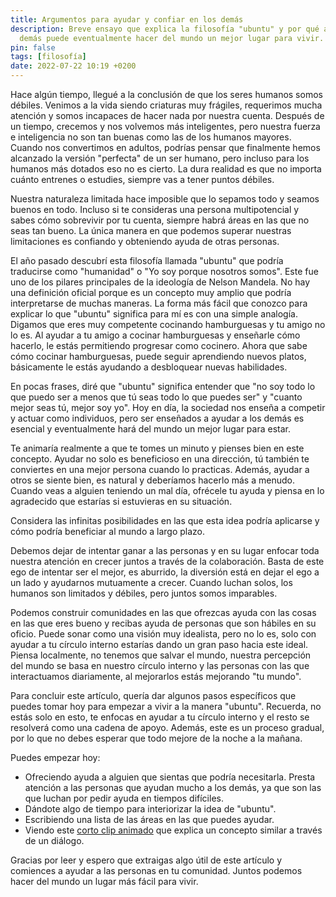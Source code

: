 ```yaml
---
title: Argumentos para ayudar y confiar en los demás
description: Breve ensayo que explica la filosofía "ubuntu" y por qué ayudar a los 
  demás puede eventualmente hacer del mundo un mejor lugar para vivir.
pin: false
tags: [filosofía]
date: 2022-07-22 10:19 +0200
---
```


Hace algún tiempo, llegué a la conclusión de que los seres humanos somos débiles. Venimos a la vida siendo criaturas muy frágiles, requerimos mucha atención y somos incapaces de hacer nada por nuestra cuenta. Después de un tiempo, crecemos y nos volvemos más inteligentes, pero nuestra fuerza e inteligencia no son tan buenas como las de los humanos mayores. Cuando nos convertimos en adultos, podrías pensar que finalmente hemos alcanzado la versión "perfecta" de un ser humano, pero incluso para los humanos más dotados eso no es cierto. La dura realidad es que no importa cuánto entrenes o estudies, siempre vas a tener puntos débiles.

Nuestra naturaleza limitada hace imposible que lo sepamos todo y seamos buenos en todo. Incluso si te consideras una persona multipotencial y sabes cómo sobrevivir por tu cuenta, siempre habrá áreas en las que no seas tan bueno. La única manera en que podemos superar nuestras limitaciones es confiando y obteniendo ayuda de otras personas.

El año pasado descubrí esta filosofía llamada "ubuntu" que podría traducirse como "humanidad" o "Yo soy porque nosotros somos". Este fue uno de los pilares principales de la ideología de Nelson Mandela. No hay una definición oficial porque es un concepto muy amplio que podría interpretarse de muchas maneras. La forma más fácil que conozco para explicar lo que "ubuntu" significa para mí es con una simple analogía. Digamos que eres muy competente cocinando hamburguesas y tu amigo no lo es. Al ayudar a tu amigo a cocinar hamburguesas y enseñarle cómo hacerlo, le estás permitiendo progresar como cocinero. Ahora que sabe cómo cocinar hamburguesas, puede seguir aprendiendo nuevos platos, básicamente le estás ayudando a desbloquear nuevas habilidades.

En pocas frases, diré que "ubuntu" significa entender que "no soy todo lo que puedo ser a menos que tú seas todo lo que puedes ser" y "cuanto mejor seas tú, mejor soy yo". Hoy en día, la sociedad nos enseña a competir y actuar como individuos, pero ser enseñados a ayudar a los demás es esencial y eventualmente hará del mundo un mejor lugar para estar.

Te animaría realmente a que te tomes un minuto y pienses bien en este concepto. Ayudar no solo es beneficioso en una dirección, tú también te conviertes en una mejor persona cuando lo practicas. Además, ayudar a otros se siente bien, es natural y deberíamos hacerlo más a menudo. Cuando veas a alguien teniendo un mal día, ofrécele tu ayuda y piensa en lo agradecido que estarías si estuvieras en su situación.

Considera las infinitas posibilidades en las que esta idea podría aplicarse y cómo podría beneficiar al mundo a largo plazo.

Debemos dejar de intentar ganar a las personas y en su lugar enfocar toda nuestra atención en crecer juntos a través de la colaboración. Basta de este ego de intentar ser el mejor, es aburrido, la diversión está en dejar el ego a un lado y ayudarnos mutuamente a crecer. Cuando luchan solos, los humanos son limitados y débiles, pero juntos somos imparables.

Podemos construir comunidades en las que ofrezcas ayuda con las cosas en las que eres bueno y recibas ayuda de personas que son hábiles en su oficio. Puede sonar como una visión muy idealista, pero no lo es, solo con ayudar a tu círculo interno estarías dando un gran paso hacia este ideal. Piensa localmente, no tenemos que salvar el mundo, nuestra percepción del mundo se basa en nuestro círculo interno y las personas con las que interactuamos diariamente, al mejorarlos estás mejorando "tu mundo".

Para concluir este artículo, quería dar algunos pasos específicos que puedes tomar hoy para empezar a vivir a la manera "ubuntu". Recuerda, no estás solo en esto, te enfocas en ayudar a tu círculo interno y el resto se resolverá como una cadena de apoyo. Además, este es un proceso gradual, por lo que no debes esperar que todo mejore de la noche a la mañana.

Puedes empezar hoy:

- Ofreciendo ayuda a alguien que sientas que podría necesitarla. Presta atención a las personas que ayudan mucho a los demás, ya que son las que luchan por pedir ayuda en tiempos difíciles.
- Dándote algo de tiempo para interiorizar la idea de "ubuntu".
- Escribiendo una lista de las áreas en las que puedes ayudar.
- Viendo este [corto clip animado](https://youtu.be/h6fcK_fRYaI) que explica un concepto similar a través de un diálogo.

Gracias por leer y espero que extraigas algo útil de este artículo y comiences a ayudar a las personas en tu comunidad. Juntos podemos hacer del mundo un lugar más fácil para vivir.